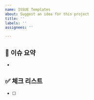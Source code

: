 ```yaml
---
name: ISSUE Templates
about: Suggest an idea for this project
title: ''
labels: ''
assignees: ''

---
```


## 🧩 이슈 요약
<!-- 이유에 대해 설명해주세요. -->
- 

## ✅ 체크 리스트
<!-- 해야 할 일을 적어주세요. -->
- [ ]
